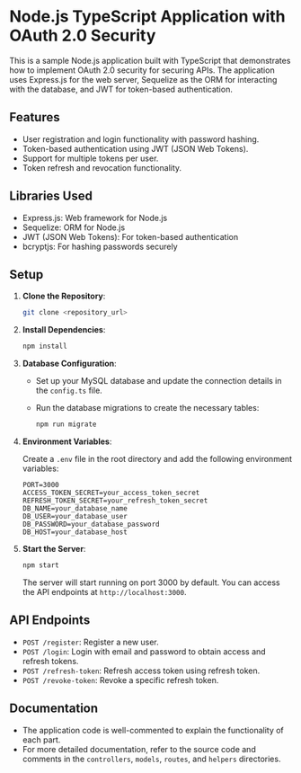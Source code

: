 # Node.js TypeScript Application with OAuth 2.0 Security

This is a sample Node.js application built with TypeScript that demonstrates how to implement OAuth 2.0 security for securing APIs. The application uses Express.js for the web server, Sequelize as the ORM for interacting with the database, and JWT for token-based authentication.

## Features

- User registration and login functionality with password hashing.
- Token-based authentication using JWT (JSON Web Tokens).
- Support for multiple tokens per user.
- Token refresh and revocation functionality.

## Libraries Used

- Express.js: Web framework for Node.js
- Sequelize: ORM for Node.js
- JWT (JSON Web Tokens): For token-based authentication
- bcryptjs: For hashing passwords securely

## Setup

1. **Clone the Repository**:

   ```bash
   git clone <repository_url>
   ```

2. **Install Dependencies**:

   ```bash
   npm install
   ```

3. **Database Configuration**:

   - Set up your MySQL database and update the connection details in the `config.ts` file.
   - Run the database migrations to create the necessary tables:

     ```bash
     npm run migrate
     ```

4. **Environment Variables**:

   Create a `.env` file in the root directory and add the following environment variables:

   ```
   PORT=3000
   ACCESS_TOKEN_SECRET=your_access_token_secret
   REFRESH_TOKEN_SECRET=your_refresh_token_secret
   DB_NAME=your_database_name
   DB_USER=your_database_user
   DB_PASSWORD=your_database_password
   DB_HOST=your_database_host
   ```

5. **Start the Server**:

   ```bash
   npm start
   ```

   The server will start running on port 3000 by default. You can access the API endpoints at `http://localhost:3000`.

## API Endpoints

- `POST /register`: Register a new user.
- `POST /login`: Login with email and password to obtain access and refresh tokens.
- `POST /refresh-token`: Refresh access token using refresh token.
- `POST /revoke-token`: Revoke a specific refresh token.

## Documentation

- The application code is well-commented to explain the functionality of each part.
- For more detailed documentation, refer to the source code and comments in the `controllers`, `models`, `routes`, and `helpers` directories.
